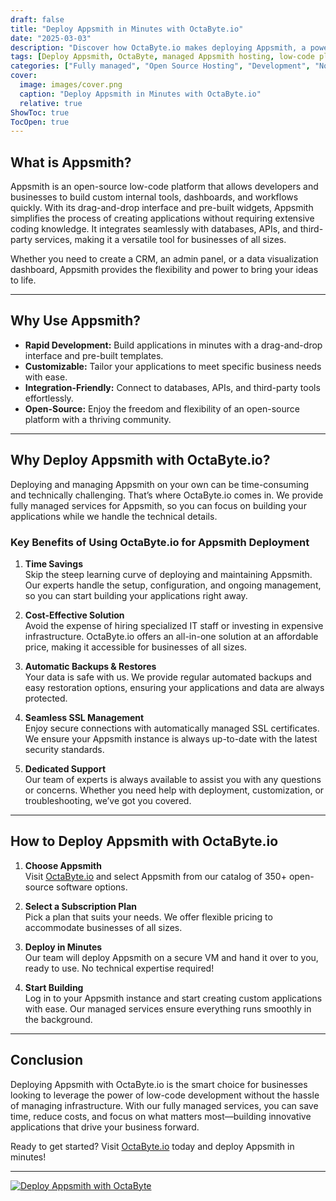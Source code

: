 ```yaml
---
draft: false
title: "Deploy Appsmith in Minutes with OctaByte.io"
date: "2025-03-03"
description: "Discover how OctaByte.io makes deploying Appsmith, a powerful open-source low-code platform, effortless and hassle-free. Save time, reduce costs, and enjoy fully managed services with automatic backups, SSL management, and expert support."
tags: [Deploy Appsmith, OctaByte, managed Appsmith hosting, low-code platform, open-source software, automatic backups, SSL management, cost-effective Appsmith deployment, managed open-source services]
categories: ["Fully managed", "Open Source Hosting", "Development", "Nocode Lowcode", "Appsmith"]
cover:
  image: images/cover.png
  caption: "Deploy Appsmith in Minutes with OctaByte.io"
  relative: true
ShowToc: true
TocOpen: true
---
```



## What is Appsmith?

Appsmith is an open-source low-code platform that allows developers and businesses to build custom internal tools, dashboards, and workflows quickly. With its drag-and-drop interface and pre-built widgets, Appsmith simplifies the process of creating applications without requiring extensive coding knowledge. It integrates seamlessly with databases, APIs, and third-party services, making it a versatile tool for businesses of all sizes.

Whether you need to create a CRM, an admin panel, or a data visualization dashboard, Appsmith provides the flexibility and power to bring your ideas to life.

---

## Why Use Appsmith?

- **Rapid Development:** Build applications in minutes with a drag-and-drop interface and pre-built templates.  
- **Customizable:** Tailor your applications to meet specific business needs with ease.  
- **Integration-Friendly:** Connect to databases, APIs, and third-party tools effortlessly.  
- **Open-Source:** Enjoy the freedom and flexibility of an open-source platform with a thriving community.  

---

## Why Deploy Appsmith with OctaByte.io?

Deploying and managing Appsmith on your own can be time-consuming and technically challenging. That’s where OctaByte.io comes in. We provide fully managed services for Appsmith, so you can focus on building your applications while we handle the technical details.

### Key Benefits of Using OctaByte.io for Appsmith Deployment

1. **Time Savings**  
   Skip the steep learning curve of deploying and maintaining Appsmith. Our experts handle the setup, configuration, and ongoing management, so you can start building your applications right away.

2. **Cost-Effective Solution**  
   Avoid the expense of hiring specialized IT staff or investing in expensive infrastructure. OctaByte.io offers an all-in-one solution at an affordable price, making it accessible for businesses of all sizes.

3. **Automatic Backups & Restores**  
   Your data is safe with us. We provide regular automated backups and easy restoration options, ensuring your applications and data are always protected.

4. **Seamless SSL Management**  
   Enjoy secure connections with automatically managed SSL certificates. We ensure your Appsmith instance is always up-to-date with the latest security standards.

5. **Dedicated Support**  
   Our team of experts is always available to assist you with any questions or concerns. Whether you need help with deployment, customization, or troubleshooting, we’ve got you covered.

---

## How to Deploy Appsmith with OctaByte.io

1. **Choose Appsmith**  
   Visit [OctaByte.io](https://octabyte.io) and select Appsmith from our catalog of 350+ open-source software options.

2. **Select a Subscription Plan**  
   Pick a plan that suits your needs. We offer flexible pricing to accommodate businesses of all sizes.

3. **Deploy in Minutes**  
   Our team will deploy Appsmith on a secure VM and hand it over to you, ready to use. No technical expertise required!

4. **Start Building**  
   Log in to your Appsmith instance and start creating custom applications with ease. Our managed services ensure everything runs smoothly in the background.

---

## Conclusion

Deploying Appsmith with OctaByte.io is the smart choice for businesses looking to leverage the power of low-code development without the hassle of managing infrastructure. With our fully managed services, you can save time, reduce costs, and focus on what matters most—building innovative applications that drive your business forward.

Ready to get started? Visit [OctaByte.io](https://octabyte.io) today and deploy Appsmith in minutes!

---

[![Deploy Appsmith with OctaByte](/images/deploy-on-octabyte.png)](https://octabyte.io/fully-managed-open-source-services/development/nocode-lowcode/appsmith)